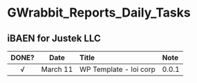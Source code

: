 # GWrabbit_Reports_Daily_Tasks


## iBAEN for Justek LLC 
| DONE? |     Date     |      Title     |  Note |
|:-----:|:------------:|:---------------| :-----|
|   √   |March 11      |WP Template - loi corp|0.0.1|


